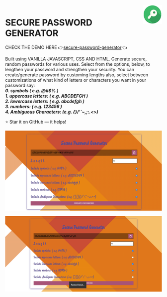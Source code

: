 <a href="https://gracious-panini-83c4ba.netlify.app">
    <img src="https://github.com/sagunjaiswal/secure-password-generator/blob/master/icon.png" alt="logo" title="logo" align="right" height="60" />
</a>

SECURE PASSWORD GENERATOR
======================
CHECK THE DEMO HERE 👉[secure-password-generator](https://gracious-panini-83c4ba.netlify.app)👈

Built using VANILLA JAVASCRIPT, CSS AND HTML.
Generate secure, random passwords for various uses. Select from the options, below, to lengthen your password and strengthen your security. 
You can create/generate password by customing lengths also, select between customizations of what kind of letters or characters you want in your password say:<br/>
***0. symbols ( e.g. @#$% )***<br/>
***1. uppercase letters: ( e.g. ABCDEFGH )***<br/>
***2. lowercase letters: ( e.g. abcdefgh )***<br/>
***3. numbers: ( e.g. 123456 )***<br/>
***4. Ambiguous Characters: (e.g. {}[]()/\'`~,;:.<>)***<br/>

:star: Star it on GitHub — it helps!

![demo-pic-1](https://github.com/sagunjaiswal/secure-password-generator/blob/master/demo-pics/demp-pic-1.png)



![demo-pic-2](https://github.com/sagunjaiswal/secure-password-generator/blob/master/demo-pics/demo-pic-2.png)



